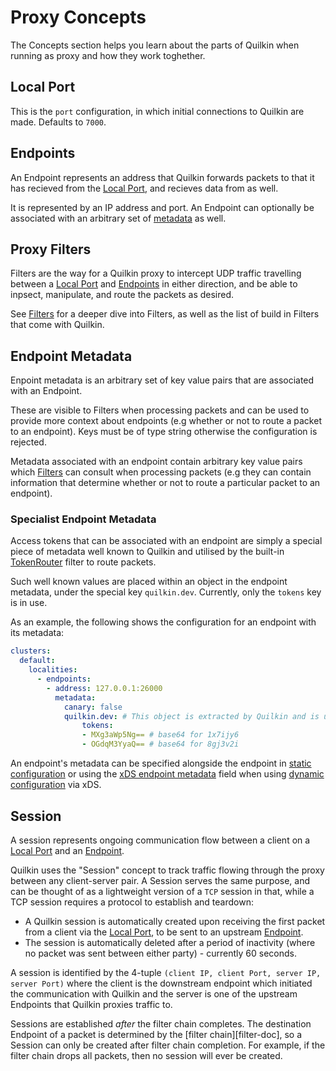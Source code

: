 # Proxy Concepts

The Concepts section helps you learn about the parts of Quilkin when running as proxy and how they work toghether.

## Local Port

This is the `port` configuration, in which initial connections to Quilkin are made. Defaults to `7000`.

## Endpoints

An Endpoint represents an address that Quilkin forwards packets to that it has recieved from the 
[Local Port](#local-port), and recieves data from as well.

It is represented by an IP address and port. An Endpoint can optionally be associated with an arbitrary set of 
[metadata](#endpoint-metadata) as well.

## Proxy Filters

Filters are the way for a Quilkin proxy to intercept UDP traffic travelling between a [Local Port] and 
[Endpoints][Endpoint] in either direction, and be able to inpsect, manipulate, and route the packets as desired. 

See [Filters][filters-doc]  for a deeper dive into Filters, as well as the list of build in Filters that come with 
Quilkin.

## Endpoint Metadata

Enpoint metadata is an arbitrary set of key value pairs that are associated with an Endpoint.

These are visible to Filters when processing packets and can be used to provide more context about endpoints (e.g 
whether or not to route a packet to an endpoint). Keys must be of type string otherwise the configuration is rejected.

Metadata associated with an endpoint contain arbitrary key value pairs which [Filters][filters-doc] can consult when processing packets (e.g they can contain information that determine whether or not to route a particular packet to an endpoint).

### Specialist Endpoint Metadata

Access tokens that can be associated with an endpoint are simply a special piece of metadata well known to Quilkin 
and utilised by the built-in [TokenRouter] filter to route packets.

Such well known values are placed within an object in the endpoint metadata, under the special key `quilkin.dev`. 
Currently, only the `tokens` key is in use.

As an example, the following shows the configuration for an endpoint with its metadata:
```yaml
clusters:
  default:
    localities:
      - endpoints:
        - address: 127.0.0.1:26000
          metadata:
            canary: false
            quilkin.dev: # This object is extracted by Quilkin and is usually reserved for built-in features
                tokens:
                - MXg3aWp5Ng== # base64 for 1x7ijy6
                - OGdqM3YyaQ== # base64 for 8gj3v2i
```

An endpoint's metadata can be specified alongside the endpoint in [static configuration][file-configuration] or using the [xDS endpoint metadata][xds-endpoint-metadata] field when using [dynamic configuration][dynamic-configuration-doc] via xDS.

## Session

A session represents ongoing communication flow between a client on a [Local Port] and an [Endpoint].

Quilkin uses the "Session" concept to track traffic flowing through the proxy between any client-server pair. A
Session serves the same purpose, and can be thought of as a lightweight version of a `TCP` session in that, while a
TCP session requires a protocol to establish and teardown:

- A Quilkin session is automatically created upon receiving the first packet from a client via the [Local Port], to be 
  sent to an upstream [Endpoint].
- The session is automatically deleted after a period of inactivity (where no packet was sent between either 
  party) - currently 60 seconds.

A session is identified by the 4-tuple `(client IP, client Port, server IP, server Port)` where the client is the 
downstream endpoint which initiated the communication with Quilkin and the server is one of the upstream Endpoints 
that Quilkin proxies traffic to.

Sessions are established *after* the filter chain completes. The destination Endpoint of a packet is determined by 
the [filter chain][filter-doc], so a Session can only be created after filter chain completion. For example, if the 
filter chain drops all packets, then no session will ever be created.

[Local Port]: #local-port
[sessions-doc]: ./session.md
[filters-doc]: ../filters.md
[Endpoint]: #endpoints
[file-configuration]: ../file-configuration.md
[xds-endpoint-metadata]: https://www.envoyproxy.io/docs/envoy/latest/api-v3/config/endpoint/v3/endpoint_components.proto#envoy-v3-api-field-config-endpoint-v3-lbendpoint-metadata
[dynamic-configuration-doc]: ../xds.md
[TokenRouter]: filters/token_router.md
